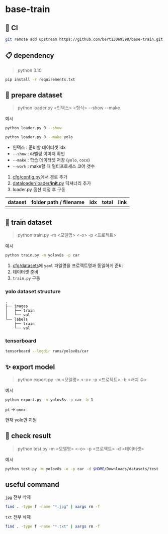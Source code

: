 # base-train

## 🔄 CI

```bash
git remote add upstream https://github.com/bert13069598/base-train.git
```

## 📋 dependency

> python 3.10

```bash
pip install -r requirements.txt
```

## 📂 prepare dataset

> python loader.py <인덱스> <형식> --show --make

예시

```bash
python loader.py 0 --show
```
```bash
python loader.py 0 --make yolo
```
- 인덱스 : 준비할 데이터셋 idx
- `--show` : 라벨링 이미지 확인
- `--make` : 학습 데이터셋 저장 (`yolo`, `coco`)
- `--work` : make할 때 멀티프로세스 코어 갯수

1. [cfg/config.py](cfg/config.py)에서 경로 추가
2. [dataloader/loader/__init__.py](dataloader/loader/__init__.py) 딕셔너리 추가
3. loader.py 옵션 지정 후 구동

| dataset | folder path / filename | idx | total | link |
|---------|------------------------|:---:|-------|------|
|         |                        |     |       |      |

## 🚀 train dataset

> python train.py -m <모델명> <-o> -p <프로젝트>

예시

```bash
python train.py -m yolov8s -p car
```

1. [cfg/datasets](cfg/datasets)에 `yaml` 파일명을 프로젝트명과 동일하게 준비
2. 데이터셋 준비
3. `train.py` 구동

### yolo dataset structure

```
.
├── images
│   ├── train
│   └── val
└── labels
    ├── train
    └── val
```

### tensorboard

```bash
tensorboard --logdir runs/yolov8s/car
```

## ✨ export model

> python export.py -m <모델명> <-o> -p <프로젝트> -b <배치 수>

예시

```bash
python export.py -m yolov8s -p car -b 1
```

`pt` -> `onnx`

현재 yolo만 지원

## 🎯 check result

> python test.py -m <모델명> <-o> -p <프로젝트> -d <데이터셋>

예시

```bash
python test.py -m yolov8s -o -p car -d $HOME/Downloads/datasets/test
```

## useful command

`jpg` 전부 삭제

```bash
find . -type f -name "*.jpg" | xargs rm -f
```

`txt` 전부 삭제

```bash
find . -type f -name "*.txt" | xargs rm -f
```
